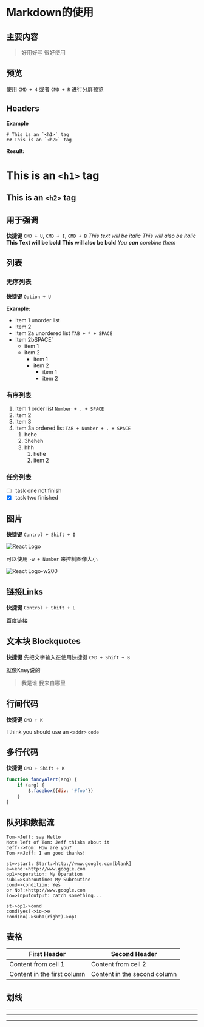 # Markdown的使用

## 主要内容

> 好用好写
> 很好使用

## 预览

使用 `CMD + 4` 或者 `CMD + R` 进行分屏预览

## Headers

**Example**

```
# This is an `<h1>` tag
## This is an `<h2>` tag
```

**Result:**
# This is an `<h1>` tag
## This is an `<h2>` tag

## 用于强调

**快捷键** `CMD + U`, `CMD + I`, `CMD + B`
*This text will be italic*
_This will also be italic_ 
**This Text will be bold**
__This will also be bold__
*You **can** combine them*

## 列表

### 无序列表

**快捷键** `Option + U`

**Example:**

* Item 1 unorder list 
* Item 2
* Item 2a unordered list `TAB + * + SPACE`
* Item 2bSPACE`
    * item 1
    * item 2
        * item 1
        * item 2
            * item 1
            * item 2

### 有序列表

1. Item 1 order list `Number + . + SPACE`
2. Item 2
3. Item 3
4.  Item 3a ordered list `TAB + Number + . + SPACE`
    1. hehe
    2. 3heheh
    3. hhh
        1. hehe
        2. item 2

### 任务列表
- [ ] task one not finish 
- [x] task two finished

## 图片

**快捷键** `Control + Shift + I`

![React Logo](http://image.beekka.com/blog/2015/bg2015033101.png) 

可以使用 `-w + Number` 来控制图像大小

![React Logo-w200](http://image.beekka.com/blog/2015/bg2015033101.png) 

## 链接Links

**快捷键** `Control + Shift + L`

[百度链接](http://www.baidu.com)

## 文本块 Blockquotes

**快捷键** 先把文字输入在使用快捷键 `CMD + Shift + B`



就像Kney说的
> 我是谁
> 我来自哪里

## 行间代码

**快捷键** `CMD + K`

I think you should use an `<addr>` `code` 

## 多行代码

**快捷键** `CMD + Shift + K`


```js
function fancyAlert(arg) {
    if (arg) {
        $.facebox({div: '#foo'})
    }
}
```

## 队列和数据流


```sequence
Tom->Jeff: say Hello
Note left of Tom: Jeff thisks about it
Jeff-->Tom: How are you?
Tom->>Jeff: I am good thanks!
```

```flow
st=>start: Start:>http://www.google.com[blank]
e=>end:>http://www.google.com
op1=>operation: My Operation
sub1=>subroutine: My Subroutine
cond=>condition: Yes
or No?:>http://www.google.com
io=>inputoutput: catch something...

st->op1->cond
cond(yes)->io->e
cond(no)->sub1(right)->op1
```

## 表格
First Header | Second Header
------------ | -------------
Content from cell 1 | Content from cell 2
Content in the first column | Content in the second column

## 划线

***

*****

- - - 






